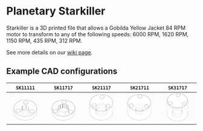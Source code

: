 # Planetary Starkiller

Starkiller is a 3D printed file that allows a Gobilda Yellow Jacket 84 RPM motor to transform to any of the following speeds: 6000 RPM, 1620 RPM, 1150 RPM, 435 RPM, 312 RPM.

See more details on our [wiki page](https://wiki.teamclockworks.roimages/en/Projects/Starkiller).

## Example CAD configurations

| `SK11111` | `SK11717` | `SK21117` | `SK21711` | `SK31717` |
| --- | --- | --- | --- | --- |
| ![SK11111.png](Images/SK11111.png) | ![SK11717.png](Images/SK11717.png) | ![SK21117.png](Images/SK21117.png) | ![SK21711.png](Images/SK21711.png) | ![SK31717.png](Images/SK31717.png) |
